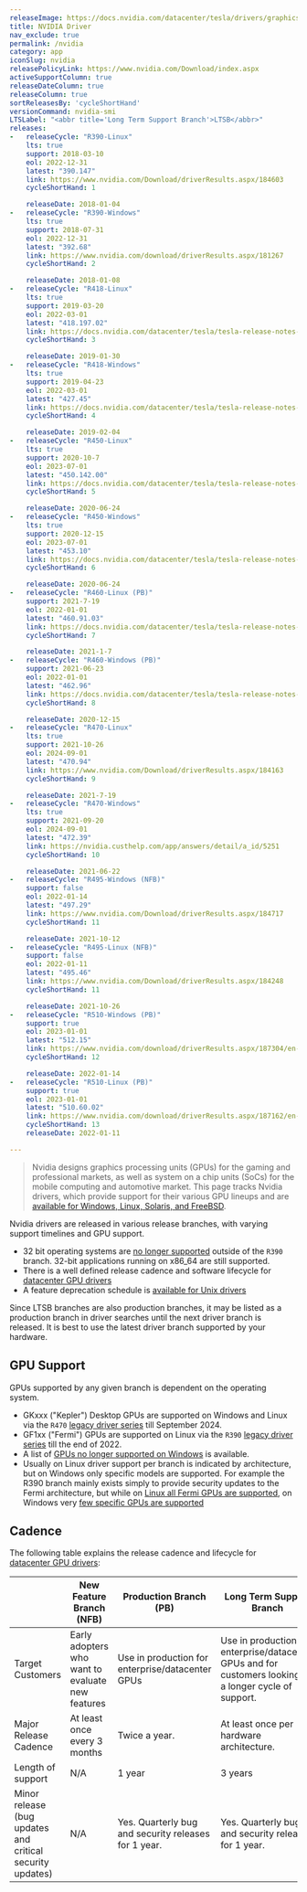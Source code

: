 ```yaml
---
releaseImage: https://docs.nvidia.com/datacenter/tesla/drivers/graphics/driver-branches-overview.png
title: NVIDIA Driver
nav_exclude: true
permalink: /nvidia
category: app
iconSlug: nvidia
releasePolicyLink: https://www.nvidia.com/Download/index.aspx
activeSupportColumn: true
releaseDateColumn: true
releaseColumn: true
sortReleasesBy: 'cycleShortHand'
versionCommand: nvidia-smi
LTSLabel: "<abbr title='Long Term Support Branch'>LTSB</abbr>"
releases:
-   releaseCycle: "R390-Linux"
    lts: true
    support: 2018-03-10
    eol: 2022-12-31
    latest: "390.147"
    link: https://www.nvidia.com/Download/driverResults.aspx/184603
    cycleShortHand: 1

    releaseDate: 2018-01-04
-   releaseCycle: "R390-Windows"
    lts: true
    support: 2018-07-31
    eol: 2022-12-31
    latest: "392.68"
    link: https://www.nvidia.com/download/driverResults.aspx/181267
    cycleShortHand: 2

    releaseDate: 2018-01-08
-   releaseCycle: "R418-Linux"
    lts: true
    support: 2019-03-20
    eol: 2022-03-01
    latest: "418.197.02"
    link: https://docs.nvidia.com/datacenter/tesla/tesla-release-notes-418-19702/
    cycleShortHand: 3

    releaseDate: 2019-01-30
-   releaseCycle: "R418-Windows"
    lts: true
    support: 2019-04-23
    eol: 2022-03-01
    latest: "427.45"
    link: https://docs.nvidia.com/datacenter/tesla/tesla-release-notes-418-19702/
    cycleShortHand: 4

    releaseDate: 2019-02-04
-   releaseCycle: "R450-Linux"
    lts: true
    support: 2020-10-7
    eol: 2023-07-01
    latest: "450.142.00"
    link: https://docs.nvidia.com/datacenter/tesla/tesla-release-notes-450-142-00/
    cycleShortHand: 5

    releaseDate: 2020-06-24
-   releaseCycle: "R450-Windows"
    lts: true
    support: 2020-12-15
    eol: 2023-07-01
    latest: "453.10"
    link: https://docs.nvidia.com/datacenter/tesla/tesla-release-notes-450-142-00/
    cycleShortHand: 6

    releaseDate: 2020-06-24
-   releaseCycle: "R460-Linux (PB)"
    support: 2021-7-19
    eol: 2022-01-01
    latest: "460.91.03"
    link: https://docs.nvidia.com/datacenter/tesla/tesla-release-notes-460-91-03/
    cycleShortHand: 7

    releaseDate: 2021-1-7
-   releaseCycle: "R460-Windows (PB)"
    support: 2021-06-23
    eol: 2022-01-01
    latest: "462.96"
    link: https://docs.nvidia.com/datacenter/tesla/tesla-release-notes-460-91-03/
    cycleShortHand: 8

    releaseDate: 2020-12-15
-   releaseCycle: "R470-Linux"
    lts: true
    support: 2021-10-26
    eol: 2024-09-01
    latest: "470.94"
    link: https://www.nvidia.com/Download/driverResults.aspx/184163
    cycleShortHand: 9

    releaseDate: 2021-7-19
-   releaseCycle: "R470-Windows"
    lts: true
    support: 2021-09-20
    eol: 2024-09-01
    latest: "472.39"
    link: https://nvidia.custhelp.com/app/answers/detail/a_id/5251
    cycleShortHand: 10

    releaseDate: 2021-06-22
-   releaseCycle: "R495-Windows (NFB)"
    support: false
    eol: 2022-01-14
    latest: "497.29"
    link: https://www.nvidia.com/Download/driverResults.aspx/184717
    cycleShortHand: 11

    releaseDate: 2021-10-12
-   releaseCycle: "R495-Linux (NFB)"
    support: false
    eol: 2022-01-11
    latest: "495.46"
    link: https://www.nvidia.com/Download/driverResults.aspx/184248
    cycleShortHand: 11

    releaseDate: 2021-10-26
-   releaseCycle: "R510-Windows (PB)"
    support: true
    eol: 2023-01-01
    latest: "512.15"
    link: https://www.nvidia.com/download/driverResults.aspx/187304/en-us
    cycleShortHand: 12

    releaseDate: 2022-01-14
-   releaseCycle: "R510-Linux (PB)"
    support: true
    eol: 2023-01-01
    latest: "510.60.02"
    link: https://www.nvidia.com/download/driverResults.aspx/187162/en-us
    cycleShortHand: 13
    releaseDate: 2022-01-11

---
```


> Nvidia designs graphics processing units (GPUs) for the gaming and professional markets, as well as system on a chip units (SoCs) for the mobile computing and automotive market. This page tracks Nvidia drivers, which provide support for their various GPU lineups and are [available for Windows, Linux, Solaris, and FreeBSD](https://www.nvidia.com/Download/index.aspx).

Nvidia drivers are released in various release branches, with varying support timelines and GPU support.

- 32 bit operating systems are [no longer supported](https://nvidia.custhelp.com/app/answers/detail/a_id/4604) outside of the `R390` branch. 32-bit applications running on x86_64 are still supported.
- There is a well defined release cadence and software lifecycle for [datacenter GPU drivers](https://docs.nvidia.com/datacenter/tesla/drivers/#lifecycle)
- A feature deprecation schedule is [available for Unix drivers](https://forums.developer.nvidia.com/t/unix-graphics-feature-deprecation-schedule/60588)

Since LTSB branches are also production branches, it  may be listed as a production branch in driver searches until the next driver branch is released. It is best to use the latest driver branch supported by your hardware.

## GPU Support

GPUs supported by any given branch is dependent on the operating system.

- GKxxx ("Kepler") Desktop GPUs are supported on Windows and Linux via the `R470` [legacy driver series](https://nvidia.custhelp.com/app/answers/detail/a_id/5202/kw/kepler%20support) till September 2024.
- GF1xx ("Fermi") GPUs are supported on Linux via the `R390` [legacy driver series](https://nvidia.custhelp.com/app/answers/detail/a_id/3142/~/support-timeframes-for-unix-legacy-gpu-releases) till the end of 2022.
- A list of [GPUs no longer supported on Windows](https://nvidia.custhelp.com/app/answers/detail/a_id/3473) is available.
- Usually on Linux driver support per branch is indicated by architecture, but on Windows only specific models are supported. For example the R390 branch mainly exists simply to provide security updates to the Fermi architecture, but while on [Linux all Fermi GPUs are supported](https://us.download.nvidia.com/XFree86/Linux-x86_64/390.144/README/supportedchips.html), on Windows very [few specific GPUs are supported](https://uk.download.nvidia.com/Windows/Quadro_Certified/392.65/392.65-win10-quadro-release-notes.pdf)

## Cadence

The following table explains the release cadence and lifecycle for [datacenter GPU drivers](https://docs.nvidia.com/datacenter/tesla/drivers/#lifecycle):

|   | New Feature Branch (NFB) | Production Branch (PB) | Long Term Support Branch|
|---|---|---|---|
| Target Customers | Early adopters who want to evaluate new features | Use in production for enterprise/datacenter GPUs | Use in production for enterprise/datacenter GPUs and for customers looking for a longer cycle of support.  |
| Major Release Cadence | At least once every 3 months | Twice a year. | At least once per hardware architecture. |
| Length of support | N/A | 1 year | 3 years |
| Minor release (bug updates and critical security updates) | N/A | Yes. Quarterly bug and security releases for 1 year. | Yes. Quarterly bug and security releases for 1 year. |
